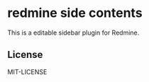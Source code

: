 # redmine side contents

This is a editable sidebar plugin for Redmine.




## License

MIT-LICENSE
